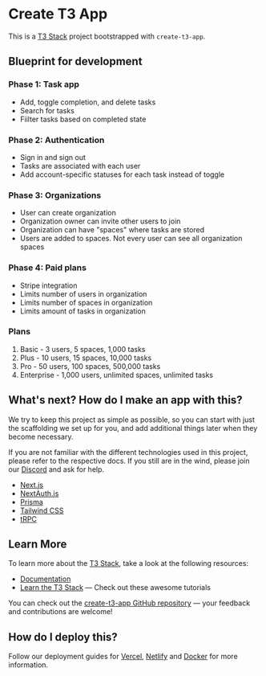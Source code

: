 # Create T3 App

This is a [T3 Stack](https://create.t3.gg/) project bootstrapped with `create-t3-app`.

## Blueprint for development

### Phase 1: Task app

- Add, toggle completion, and delete tasks
- Search for tasks
- Fiilter tasks based on completed state

### Phase 2: Authentication

- Sign in and sign out
- Tasks are associated with each user
- Add account-specific statuses for each task instead of toggle

### Phase 3: Organizations

- User can create organization
- Organization owner can invite other users to join
- Organization can have "spaces" where tasks are stored
- Users are added to spaces. Not every user can see all organization spaces

### Phase 4: Paid plans

- Stripe integration
- Limits number of users in organization
- Limits number of spaces in organization
- Limits amount of tasks in organization

### Plans

1. Basic - 3 users, 5 spaces, 1,000 tasks
2. Plus - 10 users, 15 spaces, 10,000 tasks
3. Pro - 50 users, 100 spaces, 500,000 tasks
4. Enterprise - 1,000 users, unlimited spaces, unlimited tasks

## What's next? How do I make an app with this?

We try to keep this project as simple as possible, so you can start with just the scaffolding we set up for you, and add additional things later when they become necessary.

If you are not familiar with the different technologies used in this project, please refer to the respective docs. If you still are in the wind, please join our [Discord](https://t3.gg/discord) and ask for help.

- [Next.js](https://nextjs.org)
- [NextAuth.js](https://next-auth.js.org)
- [Prisma](https://prisma.io)
- [Tailwind CSS](https://tailwindcss.com)
- [tRPC](https://trpc.io)

## Learn More

To learn more about the [T3 Stack](https://create.t3.gg/), take a look at the following resources:

- [Documentation](https://create.t3.gg/)
- [Learn the T3 Stack](https://create.t3.gg/en/faq#what-learning-resources-are-currently-available) — Check out these awesome tutorials

You can check out the [create-t3-app GitHub repository](https://github.com/t3-oss/create-t3-app) — your feedback and contributions are welcome!

## How do I deploy this?

Follow our deployment guides for [Vercel](https://create.t3.gg/en/deployment/vercel), [Netlify](https://create.t3.gg/en/deployment/netlify) and [Docker](https://create.t3.gg/en/deployment/docker) for more information.
